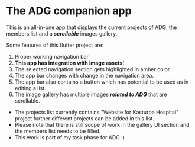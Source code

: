 # The ADG companion app

This is an all-in-one app that displays the current projects of ADG, the members list and a *__scrollable__* images gallery.

Some features of this flutter project are:
1. Proper working navigation bar
2. __This app has integration with image assets!__
3. The selected navigation section gets highlighted in amber color.
4. The app bar changes with change in the navigation area.
5. The app bar also contains a button which has potential to be used as in editing a list.
6. The image gallery has multiple images *__related to ADG__* that are scrollable.

* The projects list currently contains "Website for Kasturba Hospital" project further different projects can be added in this list.
* Please note that there is still scope of work in the gallery UI section and the members list needs to be filled.
* This work is part of my task phase for ADG :)
